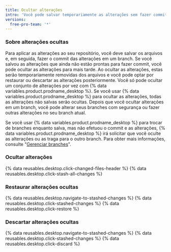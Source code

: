 ```yaml
---
title: Ocultar alterações
intro: 'Você pode salvar temporariamente as alterações sem fazer commit delas em um branch, ao ocultar as alterações.'
versions:
  free-pro-team: '*'
---
```


### Sobre alterações ocultas

Para aplicar as alterações ao seu repositório, você deve salvar os arquivos e, em seguida, fazer o commit das alterações em um branch. Se você salvou as alterações que ainda não estão prontas para fazer commit, você pode ocultar as alterações para mais tarde. Ao ocultar as alterações, estas serão temporariamente removidas dos arquivos e você pode optar por restaurar ou descartar as alterações posteriormente. Você só pode ocultar um conjunto de alterações por vez com {% data variables.product.prodname_desktop %}. Se você usar {% data variables.product.prodname_desktop %} para ocultar as alterações, todas as alterações não salvas serão ocultas. Depois que você ocultar alterações em um branch, você pode alterar seus branches com segurança ou fazer outras alterações no seu branch atual.

Se você usar {% data variables.product.prodname_desktop %} para trocar de branches enquanto salva, mas não efetuou o commit e as alterações, {% data variables.product.prodname_desktop %} irá solicitar que você oculte as alterações ou as traga para o outro branch. Para obter mais informações, consulte "[Gerenciar branches](/desktop/contributing-to-projects/managing-branches#switching-between-branches)".

### Ocultar alterações

{% data reusables.desktop.click-changed-files-header %}
{% data reusables.desktop.click-stash-all-changes %}

### Restaurar alterações ocultas

{% data reusables.desktop.navigate-to-stashed-changes %}
{% data reusables.desktop.click-stashed-changes %}
{% data reusables.desktop.click-restore %}

### Descartar alterações ocultas

{% data reusables.desktop.navigate-to-stashed-changes %}
{% data reusables.desktop.click-stashed-changes %}
{% data reusables.desktop.click-discard %}
